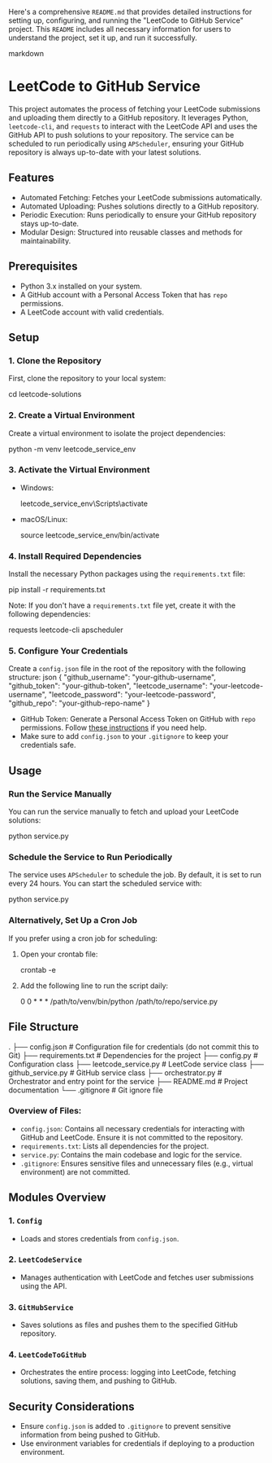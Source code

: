 Here's a comprehensive `README.md` that provides detailed instructions for setting up, configuring, and running the "LeetCode to GitHub Service" project. This `README` includes all necessary information for users to understand the project, set it up, and run it successfully.

markdown
# LeetCode to GitHub Service

This project automates the process of fetching your LeetCode submissions and uploading them directly to a GitHub repository. It leverages Python, `leetcode-cli`, and `requests` to interact with the LeetCode API and uses the GitHub API to push solutions to your repository. The service can be scheduled to run periodically using `APScheduler`, ensuring your GitHub repository is always up-to-date with your latest solutions.

## Features
- Automated Fetching: Fetches your LeetCode submissions automatically.
- Automated Uploading: Pushes solutions directly to a GitHub repository.
- Periodic Execution: Runs periodically to ensure your GitHub repository stays up-to-date.
- Modular Design: Structured into reusable classes and methods for maintainability.

## Prerequisites
- Python 3.x installed on your system.
- A GitHub account with a Personal Access Token that has `repo` permissions.
- A LeetCode account with valid credentials.

## Setup

### 1. Clone the Repository
First, clone the repository to your local system:

cd leetcode-solutions


### 2. Create a Virtual Environment
Create a virtual environment to isolate the project dependencies:

python -m venv leetcode_service_env


### 3. Activate the Virtual Environment
- Windows:
  
  leetcode_service_env\Scripts\activate
  
- macOS/Linux:
  
  source leetcode_service_env/bin/activate
  

### 4. Install Required Dependencies
Install the necessary Python packages using the `requirements.txt` file:

pip install -r requirements.txt


Note: If you don't have a `requirements.txt` file yet, create it with the following dependencies:

requests
leetcode-cli
apscheduler


### 5. Configure Your Credentials
Create a `config.json` file in the root of the repository with the following structure:
json
{
    "github_username": "your-github-username",
    "github_token": "your-github-token",
    "leetcode_username": "your-leetcode-username",
    "leetcode_password": "your-leetcode-password",
    "github_repo": "your-github-repo-name"
}

- GitHub Token: Generate a Personal Access Token on GitHub with `repo` permissions. Follow [these instructions](https://docs.github.com/en/enterprise-server@3.3/authentication/keeping-your-account-and-data-secure/creating-a-personal-access-token) if you need help.
- Make sure to add `config.json` to your `.gitignore` to keep your credentials safe.

## Usage

### Run the Service Manually
You can run the service manually to fetch and upload your LeetCode solutions:

python service.py


### Schedule the Service to Run Periodically
The service uses `APScheduler` to schedule the job. By default, it is set to run every 24 hours. You can start the scheduled service with:

python service.py


### Alternatively, Set Up a Cron Job
If you prefer using a cron job for scheduling:
1. Open your crontab file:
   
   crontab -e
   
2. Add the following line to run the script daily:
   
   0 0 * * * /path/to/venv/bin/python /path/to/repo/service.py
   

## File Structure


.
├── config.json               # Configuration file for credentials (do not commit this to Git)
├── requirements.txt          # Dependencies for the project
├── config.py                 # Configuration class
├── leetcode_service.py       # LeetCode service class
├── github_service.py         # GitHub service class
├── orchestrator.py           # Orchestrator and entry point for the service
├── README.md                 # Project documentation
└── .gitignore                # Git ignore file


### Overview of Files:
- `config.json`: Contains all necessary credentials for interacting with GitHub and LeetCode. Ensure it is not committed to the repository.
- `requirements.txt`: Lists all dependencies for the project.
- `service.py`: Contains the main codebase and logic for the service.
- `.gitignore`: Ensures sensitive files and unnecessary files (e.g., virtual environment) are not committed.

## Modules Overview

### 1. `Config`
- Loads and stores credentials from `config.json`.

### 2. `LeetCodeService`
- Manages authentication with LeetCode and fetches user submissions using the API.

### 3. `GitHubService`
- Saves solutions as files and pushes them to the specified GitHub repository.

### 4. `LeetCodeToGitHub`
- Orchestrates the entire process: logging into LeetCode, fetching solutions, saving them, and pushing to GitHub.


## Security Considerations
- Ensure `config.json` is added to `.gitignore` to prevent sensitive information from being pushed to GitHub.
- Use environment variables for credentials if deploying to a production environment.
